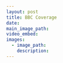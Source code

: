 ```yaml
---
layout: post
title: BBC Coverage
date:
main_image_path:
video_embed:
images:
  - image_path:
    description:
---
```

